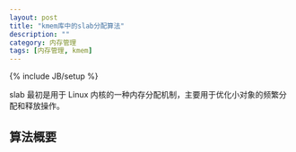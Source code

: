 ```yaml
---
layout: post
title: "kmem库中的slab分配算法"
description: ""
category: 内存管理
tags: [内存管理, kmem]
---
```

{% include JB/setup %}

slab 最初是用于 Linux 内核的一种内存分配机制，主要用于优化小对象的频繁分配和释放操作。

## 算法概要

